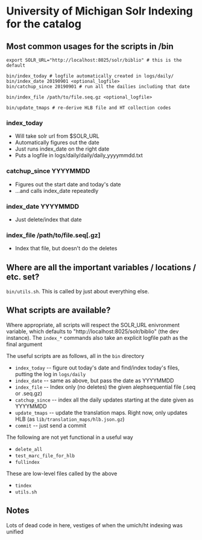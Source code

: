 # University of Michigan Solr Indexing for the catalog

## Most common usages for the scripts in /bin

```
export SOLR_URL="http://localhost:8025/solr/biblio" # this is the default

bin/index_today # logfile automatically created in logs/daily/
bin/index_date 20190901 <optional_logfile>
bin/catchup_since 20190901 # run all the dailies including that date

bin/index_file /path/to/file.seq.gz <optional_logfile>

bin/update_tmaps # re-derive HLB file and HT collection codes

```

### index_today

* Will take solr url from $SOLR_URL
* Automatically figures out the date
* Just runs index_date on the right date
* Puts a logfile in logs/daily/daily/daily_yyyymmdd.txt


### catchup_since YYYYMMDD

* Figures out the start date and today's date
* ...and calls index_date repeatedly

### index_date YYYYMMDD <opt logfile>

* Just delete/index that date

### index_file /path/to/file.seq[.gz]

* Index that file, but doesn't do the deletes

## Where are all the important variables / locations / etc. set?

`bin/utils.sh`. This is called by just about everything else.

## What scripts are available?

Where appropriate, all scripts will respect the SOLR_URL enivronment variable, which
defaults to "http://localhost:8025/solr/biblio" (the dev instance). The `index_*` commands
also take an explicit logfile path as the final argument

The useful scripts are as follows, all in the `bin` directory

* `index_today` -- figure out today's date and find/index today's files, putting the log in `logs/daily`
* `index_date` -- same as above, but pass the date as YYYYMMDD 
* `index_file` -- Index only (no deletes) the given alephsequential file (.seq or .seq.gz)
* `catchup_since` -- index all the daily updates starting at the date given as YYYYMMDD
* `update_tmaps` -- update the translation maps. Right now, only updates HLB (as `lib/translation_maps/hlb.json.gz`)
* `commit` -- just send a commit

The following are not yet functional in a useful way
* `delete_all`
* `test_marc_file_for_hlb`
* `fullindex`

These are low-level files called by the above
* `tindex`
* `utils.sh`

## Notes

Lots of dead code in here, vestiges of when the umich/ht indexing was unified
